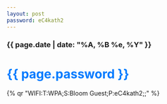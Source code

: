 ```yaml
---
layout: post
password: eC4kath2
---
```

<h3>{{ page.date | date: "%A, %B %e, %Y" }}</h3>
<h1 id="password" onclick="copyToClipboard()" style="cursor: pointer; color: #007bff;">{{ page.password }} <i class="fas fa-copy"></i></h1>
{% qr "WIFI:T:WPA;S:Bloom Guest;P:eC4kath2;;" %}

<link rel="stylesheet" href="https://cdnjs.cloudflare.com/ajax/libs/font-awesome/5.15.4/css/all.min.css">

<style>
#password:hover {
  color: #0056b3;
}
#password i {
  margin-left: 5px;
  font-size: 0.9em;
}
</style>

<script>
function copyToClipboard() {
  navigator.clipboard.writeText('{{ page.password }}');
  const password = document.getElementById('password');
  const originalHTML = password.innerHTML;
  password.innerHTML = '{{ page.password }} <i class="fas fa-check"></i>';
  password.style.color = '#28a745';
  
  setTimeout(() => {
    password.innerHTML = originalHTML;
    password.style.color = '#007bff';
  }, 2000);
}
</script>

